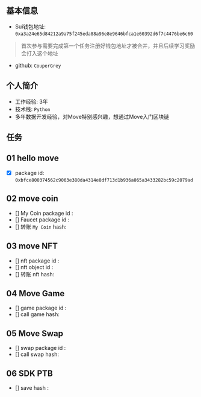 ## 基本信息
- Sui钱包地址: `0xa3a24e65d84212a9a75f245eda88a96e8e9646bfca1e60392d6f7c4476be6c60`
> 首次参与需要完成第一个任务注册好钱包地址才被合并，并且后续学习奖励会打入这个地址
- github: `CouperGrey`

## 个人简介
- 工作经验: 3年
- 技术栈: `Python`
- 多年数据开发经验，对Move特别感兴趣，想通过Move入门区块链

## 任务

##   01 hello move  
- [x] package id: `0xbfce800374562c9063e380da4314e0df713d1b936a065a3433282bc59c2079ad`

##   02 move coin
- [] My Coin package id : 
- [] Faucet package id : 
- [] 转账 `My Coin` hash:

##   03 move NFT
- [] nft package id :
- [] nft object id : 
- [] 转账 nft  hash:

##   04 Move Game
- [] game package id :
- [] call game hash:

##   05 Move Swap
- [] swap package id :
- [] call swap hash:

##   06 SDK PTB
- [] save hash :
